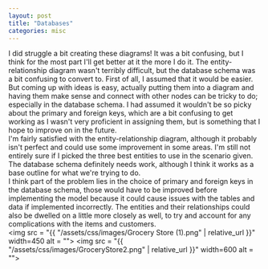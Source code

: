 ```yaml
---
layout: post
title: "Databases"
categories: misc
---
```


I did struggle a bit creating these diagrams! It was a bit confusing, but I think for the most part I'll get better at it the more I do it. The entity-relationship diagram wasn't terribly difficult, but the database schema was a bit confusing to convert to. First of all, I assumed that it would be easier. But coming up with ideas is easy, actually putting them into a diagram and having them make sense and connect with other nodes can be tricky to do; especially in the database schema. I had assumed it wouldn't be so picky about the primary and foreign keys, which are a bit confusing to get working as I wasn't very proficient in assigning them, but is something that I hope to improve on in the future. <br>
I'm fairly satisfied with the entity-relationship diagram, although it probably isn't perfect and could use some improvement in some areas. I'm still not entirely sure if I picked the three best entities to use in the scenario given. <br>
The database schema definitely needs work, although I think it works as a base outline for what we're trying to do. <br>
I think part of the problem lies in the choice of primary and foreign keys in the database schema, those would have to be improved before implementing the model because it could cause issues with the tables and data if implemented incorrectly. The entities and their relationships could also be dwelled on a little more closely as well, to try and account for any complications with the items and customers. <br>
<img src = "{{ "/assets/css/images/Grocery Store (1).png" | relative_url }}" width=450 alt = "">
<img src = "{{ "/assets/css/images/GroceryStore2.png" | relative_url }}" width=600 alt = "">
